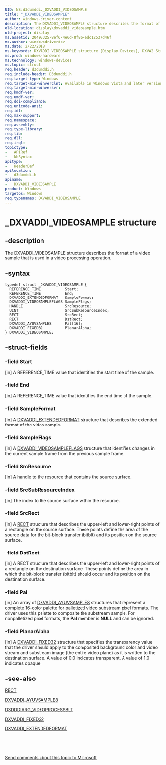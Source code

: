```yaml
---
UID: NS:d3dumddi._DXVADDI_VIDEOSAMPLE
title: "_DXVADDI_VIDEOSAMPLE"
author: windows-driver-content
description: The DXVADDI_VIDEOSAMPLE structure describes the format of a video sample that is used in a video processing operation.
old-location: display\dxvaddi_videosample.htm
old-project: display
ms.assetid: 20495325-8ef6-4e6d-8f86-edc12537d46f
ms.author: windowsdriverdev
ms.date: 2/22/2018
ms.keywords: DXVADDI_VIDEOSAMPLE structure [Display Devices], DXVA2_Structs_c3a4d002-09dc-4653-a965-9c4f587529d4.xml, display.dxvaddi_videosample, DXVADDI_VIDEOSAMPLE, _DXVADDI_VIDEOSAMPLE, d3dumddi/DXVADDI_VIDEOSAMPLE
ms.prod: windows-hardware
ms.technology: windows-devices
ms.topic: struct
req.header: d3dumddi.h
req.include-header: D3dumddi.h
req.target-type: Windows
req.target-min-winverclnt: Available in Windows Vista and later versions of the Windows operating systems.
req.target-min-winversvr: 
req.kmdf-ver: 
req.umdf-ver: 
req.ddi-compliance: 
req.unicode-ansi: 
req.idl: 
req.max-support: 
req.namespace: 
req.assembly: 
req.type-library: 
req.lib: 
req.dll: 
req.irql: 
topictype:
-	APIRef
-	kbSyntax
apitype:
-	HeaderDef
apilocation:
-	d3dumddi.h
apiname:
-	DXVADDI_VIDEOSAMPLE
product: Windows
targetos: Windows
req.typenames: DXVADDI_VIDEOSAMPLE
---
```


# _DXVADDI_VIDEOSAMPLE structure


## -description


The DXVADDI_VIDEOSAMPLE structure describes the format of a video sample that is used in a video processing operation.


## -syntax


````
typedef struct _DXVADDI_VIDEOSAMPLE {
  REFERENCE_TIME           Start;
  REFERENCE_TIME           End;
  DXVADDI_EXTENDEDFORMAT   SampleFormat;
  DXVADDI_VIDEOSAMPLEFLAGS SampleFlags;
  HANDLE                   SrcResource;
  UINT                     SrcSubResourceIndex;
  RECT                     SrcRect;
  RECT                     DstRect;
  DXVADDI_AYUVSAMPLE8      Pal[16];
  DXVADDI_FIXED32          PlanarAlpha;
} DXVADDI_VIDEOSAMPLE;
````


## -struct-fields




### -field Start

[in] A REFERENCE_TIME value that identifies the start time of the sample.


### -field End

[in] A REFERENCE_TIME value that identifies the end time of the sample.


### -field SampleFormat

[in] A <a href="..\d3dumddi\ns-d3dumddi-_dxvaddi_extendedformat.md">DXVADDI_EXTENDEDFORMAT</a> structure that describes the extended format of the video sample.


### -field SampleFlags

[in] A <a href="..\d3dumddi\ns-d3dumddi-_dxvaddi_videosampleflags.md">DXVADDI_VIDEOSAMPLEFLAGS</a> structure that identifies changes in the current sample frame from the previous sample frame.


### -field SrcResource

[in] A handle to the resource that contains the source surface.


### -field SrcSubResourceIndex

[in] The index to the source surface within the resource. 


### -field SrcRect

[in] A <a href="https://msdn.microsoft.com/library/windows/hardware/ff569234">RECT</a> structure that describes the upper-left and lower-right points of a rectangle on the source surface. These points define the area of the source data for the bit-block transfer (bitblt) and its position on the source surface.


### -field DstRect

[in] A RECT structure that describes the upper-left and lower-right points of a rectangle on the destination surface. These points define the area in which the bit-block transfer (bitblt) should occur and its position on the destination surface.


### -field Pal

[in] An array of <a href="..\d3dumddi\ns-d3dumddi-_dxvaddi_ayuvsample8.md">DXVADDI_AYUVSAMPLE8</a> structures that represent a complete 16-color palette for palletized video substream pixel formats. The driver uses this palette to composite the substream sample. For nonpalletized pixel formats, the <b>Pal</b> member is <b>NULL</b> and can be ignored.


### -field PlanarAlpha

[in] A <a href="..\d3dumddi\ns-d3dumddi-_dxvaddi_fixed32.md">DXVADDI_FIXED32</a> structure that specifies the transparency value that the driver should apply to the composited background color and video stream and substream image (the entire video plane) as it is written to the destination surface. A value of 0.0 indicates transparent. A value of 1.0 indicates opaque.


## -see-also

<a href="https://msdn.microsoft.com/library/windows/hardware/ff569234">RECT</a>



<a href="..\d3dumddi\ns-d3dumddi-_dxvaddi_ayuvsample8.md">DXVADDI_AYUVSAMPLE8</a>



<a href="..\d3dumddi\ns-d3dumddi-_d3dddiarg_videoprocessblt.md">D3DDDIARG_VIDEOPROCESSBLT</a>



<a href="..\d3dumddi\ns-d3dumddi-_dxvaddi_fixed32.md">DXVADDI_FIXED32</a>



<a href="..\d3dumddi\ns-d3dumddi-_dxvaddi_extendedformat.md">DXVADDI_EXTENDEDFORMAT</a>



 

 

<a href="mailto:wsddocfb@microsoft.com?subject=Documentation%20feedback [display\display]:%20DXVADDI_VIDEOSAMPLE structure%20 RELEASE:%20(2/22/2018)&amp;body=%0A%0APRIVACY STATEMENT%0A%0AWe use your feedback to improve the documentation. We don't use your email address for any other purpose, and we'll remove your email address from our system after the issue that you're reporting is fixed. While we're working to fix this issue, we might send you an email message to ask for more info. Later, we might also send you an email message to let you know that we've addressed your feedback.%0A%0AFor more info about Microsoft's privacy policy, see http://privacy.microsoft.com/en-us/default.aspx." title="Send comments about this topic to Microsoft">Send comments about this topic to Microsoft</a>

